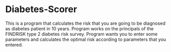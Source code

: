 # Diabetes-Scorer
This is a program that calculates the risk that you are going to be diagnosed as diabetes patient in 10 years.
Program works on the principals of the FINDRISK type 2 diabetes risk survey.
Program wants you to enter some parameters and calculates the optimal risk according to parameters that you entered.

